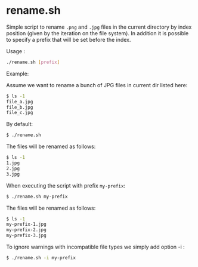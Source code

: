 rename.sh
=========

Simple script to rename ```.png``` and ```.jpg``` files in the current directory by index position (given by the iteration on the file system). In addition it is possible to specify a prefix that will be set before the index.

Usage : 
```bash
./rename.sh [prefix]
```

Example:

Assume we want to rename a bunch of JPG files in current dir listed here:
```bash
$ ls -1 
file_a.jpg
file_b.jpg
file_c.jpg
```

By default:
```bash
$ ./rename.sh
```

The files will be renamed as follows:

```bash
$ ls -1
1.jpg
2.jpg
3.jpg
```

When executing the script with prefix `my-prefix`:

```bash
$ ./rename.sh my-prefix
```

The files will be renamed as follows:

```bash
$ ls -1 
my-prefix-1.jpg
my-prefix-2.jpg
my-prefix-3.jpg
```
To ignore warnings with incompatible file types we simply add option -i :

```bash
$ ./rename.sh -i my-prefix
```

